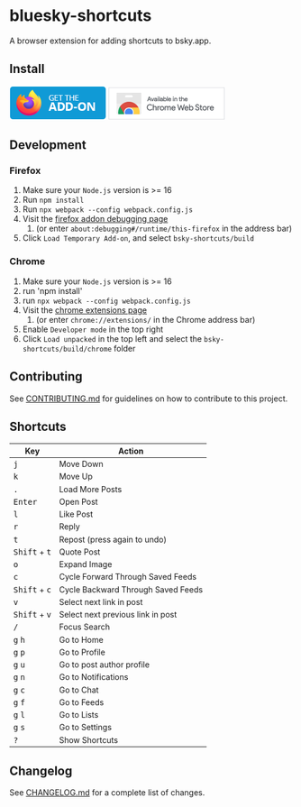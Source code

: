 # bluesky-shortcuts 

A browser extension for adding shortcuts to bsky.app.

## Install

[![Available from FireFox Add-ons](assets/firefox.png)](https://addons.mozilla.org/en-US/firefox/addon/bluesky-shortcuts/)
[![Available in the Chrome Web Store](assets/chrome.png)](https://chrome.google.com/webstore/detail/bsky-shortcuts/cimigenihbmedhakgecdgbjgmplfjkjj/1)

## Development

### Firefox

1. Make sure your `Node.js` version is >= 16
2. Run `npm install`
3. Run `npx webpack --config webpack.config.js`
4. Visit the [firefox addon debugging page](about:debugging#/runtime/this-firefox)
    1. (or enter `about:debugging#/runtime/this-firefox` in the address bar)
5. Click `Load Temporary Add-on`, and select `bsky-shortcuts/build`

### Chrome

1. Make sure your `Node.js` version is >= 16
2. run 'npm install'
3. run `npx webpack --config webpack.config.js`
4. Visit the [chrome extensions page](chrome://extensions/)
    1. (or enter `chrome://extensions/` in the Chrome address bar)
5. Enable `Developer mode` in the top right
6. Click `Load unpacked` in the top left and select the `bsky-shortcuts/build/chrome` folder

## Contributing

See [CONTRIBUTING.md](CONTRIBUTING.md) for guidelines on how to contribute to this project.

## Shortcuts

| Key                             | Action                             |
|---------------------------------|------------------------------------|
| <kbd>j</kbd>                    | Move Down                          |
| <kbd>k</kbd>                    | Move Up                            |
| <kbd>.</kbd>                    | Load More Posts                    |
| <kbd>Enter</kbd>                | Open Post                          |
| <kbd>l</kbd>                    | Like Post                          |
| <kbd>r</kbd>                    | Reply                              |
| <kbd>t</kbd>                    | Repost (press again to undo)       |
| <kbd>Shift</kbd> + <kbd>t</kbd> | Quote Post                         |
| <kbd>o</kbd>                    | Expand Image                       |
| <kbd>c</kbd>                    | Cycle Forward Through Saved Feeds  |
| <kbd>Shift</kbd> + <kbd>c</kbd> | Cycle Backward Through Saved Feeds |
| <kbd>v</kbd>                    | Select next link in post           |
| <kbd>Shift</kbd> + <kbd>v</kbd> | Select next previous link in post  |
| <kbd>/</kbd>                    | Focus Search                       |
| <kbd>g</kbd> <kbd>h</kbd>       | Go to Home                         |
| <kbd>g</kbd> <kbd>p</kbd>       | Go to Profile                      |
| <kbd>g</kbd> <kbd>u</kbd>       | Go to post author profile          |
| <kbd>g</kbd> <kbd>n</kbd>       | Go to Notifications                |
| <kbd>g</kbd> <kbd>c</kbd>       | Go to Chat                         |
| <kbd>g</kbd> <kbd>f</kbd>       | Go to Feeds                        |
| <kbd>g</kbd> <kbd>l</kbd>       | Go to Lists                        |
| <kbd>g</kbd> <kbd>s</kbd>       | Go to Settings                     |
| <kbd>?</kbd>                    | Show Shortcuts                     |

## Changelog

See [CHANGELOG.md](CHANGELOG.md) for a complete list of changes.